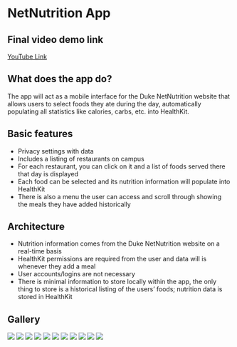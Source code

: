 # NetNutrition App

## Final video demo link

[YouTube Link](https://www.youtube.com/watch?v=TF5ex0PHpfA)

## What does the app do?

The app will act as a mobile interface for the Duke NetNutrition website that allows users to select foods they ate during the day, automatically populating all statistics like calories, carbs, etc. into HealthKit.

## Basic features

- Privacy settings with data
- Includes a listing of restaurants on campus
- For each restaurant, you can click on it and a list of foods served there that day is displayed
- Each food can be selected and its nutrition information will populate into HealthKit
- There is also a menu the user can access and scroll through showing the meals they have added historically

## Architecture

- Nutrition information comes from the Duke NetNutrition website on a real-time basis
- HealthKit permissions are required from the user and data will is whenever they add a meal
- User accounts/logins are not necessary
- There is minimal information to store locally within the app, the only thing to store is a historical listing of the users’ foods; nutrition data is stored in HealthKit

## Gallery

![](Images/CS207%20Project%20Slides-01.png)
![](Images/CS207%20Project%20Slides-02.png)
![](Images/CS207%20Project%20Slides-03.png)
![](Images/CS207%20Project%20Slides-04.png)
![](Images/CS207%20Project%20Slides-05.png)
![](Images/CS207%20Project%20Slides-06.png)
![](Images/CS207%20Project%20Slides-07.png)
![](Images/CS207%20Project%20Slides-08.png)
![](Images/CS207%20Project%20Slides-09.png)
![](Images/CS207%20Project%20Slides-10.png)
![](Images/CS207%20Project%20Slides-11.png)
